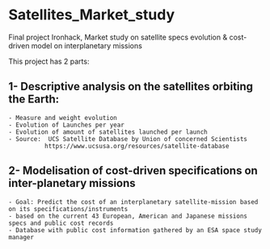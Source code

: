 # Satellites_Market_study

Final project Ironhack, Market study on satellite specs evolution &amp; cost-driven model on interplanetary missions


This project has 2 parts:

## 1-  Descriptive analysis on the satellites orbiting the Earth:
    - Measure and weight evolution
    - Evolution of Launches per year 
    - Evolution of amount of satellites launched per launch
    - Source:  UCS Satellite Database by Union of concerned Scientists
              https://www.ucsusa.org/resources/satellite-database
        
    
## 2- Modelisation of cost-driven specifications on inter-planetary missions
    - Goal: Predict the cost of an interplanetary satellite-mission based on its specifications/instruments
    - based on the current 43 European, American and Japanese missions specs and public cost records
    - Database with public cost information gathered by an ESA space study manager
